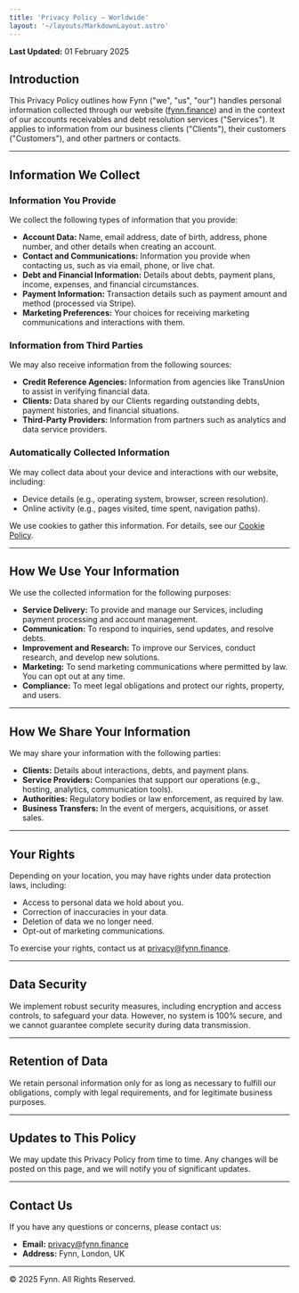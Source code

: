 ```yaml
---
title: 'Privacy Policy – Worldwide'
layout: '~/layouts/MarkdownLayout.astro'
---
```



**Last Updated:** 01 February 2025

## Introduction

This Privacy Policy outlines how Fynn ("we", "us", "our") handles personal information collected through our website ([fynn.finance](https://fynn.finance)) and in the context of our accounts receivables and debt resolution services ("Services"). It applies to information from our business clients ("Clients"), their customers ("Customers"), and other partners or contacts.

---

## Information We Collect

### Information You Provide
We collect the following types of information that you provide:

- **Account Data:** Name, email address, date of birth, address, phone number, and other details when creating an account.
- **Contact and Communications:** Information you provide when contacting us, such as via email, phone, or live chat.
- **Debt and Financial Information:** Details about debts, payment plans, income, expenses, and financial circumstances.
- **Payment Information:** Transaction details such as payment amount and method (processed via Stripe).
- **Marketing Preferences:** Your choices for receiving marketing communications and interactions with them.

### Information from Third Parties
We may also receive information from the following sources:

- **Credit Reference Agencies:** Information from agencies like TransUnion to assist in verifying financial data.
- **Clients:** Data shared by our Clients regarding outstanding debts, payment histories, and financial situations.
- **Third-Party Providers:** Information from partners such as analytics and data service providers.

### Automatically Collected Information
We may collect data about your device and interactions with our website, including:

- Device details (e.g., operating system, browser, screen resolution).
- Online activity (e.g., pages visited, time spent, navigation paths).

We use cookies to gather this information. For details, see our [Cookie Policy](/cookie-policy).

---

## How We Use Your Information

We use the collected information for the following purposes:

- **Service Delivery:** To provide and manage our Services, including payment processing and account management.
- **Communication:** To respond to inquiries, send updates, and resolve debts.
- **Improvement and Research:** To improve our Services, conduct research, and develop new solutions.
- **Marketing:** To send marketing communications where permitted by law. You can opt out at any time.
- **Compliance:** To meet legal obligations and protect our rights, property, and users.

---

## How We Share Your Information

We may share your information with the following parties:

- **Clients:** Details about interactions, debts, and payment plans.
- **Service Providers:** Companies that support our operations (e.g., hosting, analytics, communication tools).
- **Authorities:** Regulatory bodies or law enforcement, as required by law.
- **Business Transfers:** In the event of mergers, acquisitions, or asset sales.

---

## Your Rights

Depending on your location, you may have rights under data protection laws, including:

- Access to personal data we hold about you.
- Correction of inaccuracies in your data.
- Deletion of data we no longer need.
- Opt-out of marketing communications.

To exercise your rights, contact us at [privacy@fynn.finance](mailto:privacy@fynn.finance).

---

## Data Security

We implement robust security measures, including encryption and access controls, to safeguard your data. However, no system is 100% secure, and we cannot guarantee complete security during data transmission.

---

## Retention of Data

We retain personal information only for as long as necessary to fulfill our obligations, comply with legal requirements, and for legitimate business purposes.

---

## Updates to This Policy

We may update this Privacy Policy from time to time. Any changes will be posted on this page, and we will notify you of significant updates.

---

## Contact Us

If you have any questions or concerns, please contact us:

- **Email:** [privacy@fynn.finance](mailto:privacy@fynn.finance)
- **Address:** Fynn, London, UK

---

&copy; 2025 Fynn. All Rights Reserved.
